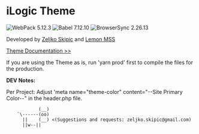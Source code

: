 # iLogic Theme
![WebPack 5.12.3](https://img.shields.io/badge/WebPack-5.12.3-brightgreen)
![Babel 7.12.10](https://img.shields.io/badge/Babel-7.12.10-brightgreen)
![BrowserSync 2.26.13](https://img.shields.io/badge/BrowserSync-2.26.13-brightgreen)

Developed by [Zeljko Skipic](https://zeljkoskipic.dev) and [Lemon MSS](https://lemon-mss.com)


[Theme Documentation >>](https://theme.ilogic-dev.net/knowledge-base/)

If you are using the Theme as is, run 'yarn prod' first to compile the files for the production.

**DEV Notes:**

Per Project:
Adjust 'meta name="theme-color" content="--Site Primary Color--" in the header.php file.


                (__)
        `\------(oo)
          ||    (__) <(Suggestions and requests: zeljko.skipic@gmail.com)
          ||w--||